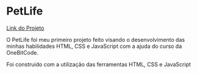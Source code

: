 # PetLife

<a href="https://vnguilherme.github.io/PetLife" target="blank"/>Link do Projeto</a>

<p>O PetLife foi meu primeiro projeto feito visando o desenvolvimento das minhas habilidades HTML, CSS e JavaScript com a ajuda do curso da OneBitCode. </p>
<p>Foi construido com a utilização das ferramentas HTML, CSS e JavaScript</p>
